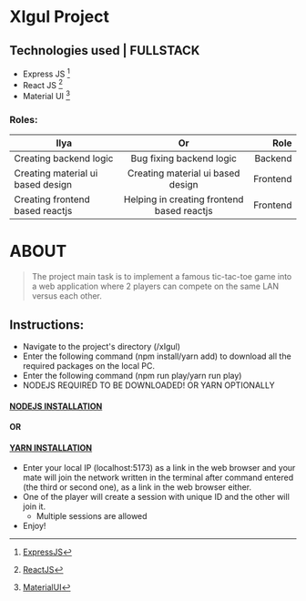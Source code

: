 # XIgul Project

## Technologies used | FULLSTACK

- Express JS [^1]
- React JS [^2]
- Material UI [^3]

[^1]: [ExpressJS](https://en.wikipedia.org/wiki/Express.js)
[^2]: [ReactJS](<https://en.wikipedia.org/wiki/React_(JavaScript_library)>)
[^3]: [MaterialUI](https://en.wikipedia.org/wiki/Material_Design)

### Roles:

| Ilya                              |                     Or                     |     Role |
| --------------------------------- | :----------------------------------------: | -------: |
| Creating backend logic            |          Bug fixing backend logic          |  Backend |
| Creating material ui based design |     Creating material ui based design      | Frontend |
| Creating frontend based reactjs   | Helping in creating frontend based reactjs | Frontend |

# ABOUT

> The project main task is to implement a famous tic-tac-toe game into a web application where 2 players can compete on the same LAN versus each other.

## Instructions:

- Navigate to the project's directory (/xIgul)
- Enter the following command (npm install/yarn add) to download all the required packages on the local PC.
- Enter the following command (npm run play/yarn run play)
- NODEJS REQUIRED TO BE DOWNLOADED! OR YARN OPTIONALLY

#### [NODEJS INSTALLATION](https://nodejs.org/en/)

#### OR

#### [YARN INSTALLATION](https://classic.yarnpkg.com/lang/en/docs/install/#windows-stable)

- Enter your local IP (localhost:5173) as a link in the web browser and your mate will join the network written in the terminal after command entered (the third or second one), as a link in the web browser either.
- One of the player will create a session with unique ID and the other will join it.
  - Multiple sessions are allowed
- Enjoy!
